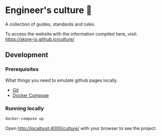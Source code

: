 # Engineer's culture 🚀

A collection of guides, standards and rules.

To access the website with the information compiled here, visit: https://skore-io.github.io/culture/

## Development

### Prerequisites

What things you need to emulate github pages locally.

- [Git](https://git-scm.com/)
- [Docker Compose](https://docs.docker.com/compose/)

### Running locally

```bash
docker-compose up
```

Open [http://localhost:4000/culture/](http://localhost:4000/culture/) with your browser to see the project.
